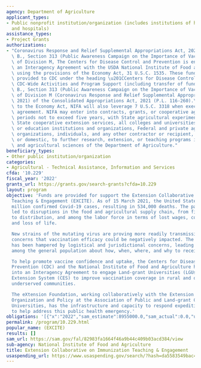 ```yaml
---
agency: Department of Agriculture
applicant_types:
- Public nonprofit institution/organization (includes institutions of higher education
  and hospitals)
assistance_types:
- Project Grants
authorizations:
- "Coronavirus Response and Relief Supplemental Appropriations Act, 2021, Subtitle\
  \ B., Section 313 (Public Awareness Campaign on the Importance of Vaccinations)\
  \ of Division M, The Centers for Disease Control and Prevention is entering into\
  \ an Interagency Agreement with the USDA National Institute of Food and Agriculture\
  \ using the provisions of the Economy Act, 31 U.S.C. 1535. These funds were originally\
  \ provided to CDC under the heading \u201CCenters for Disease Control and Prevention\
  \ CDC-Wide Activities and Program Support (including transfer of funds)\u201D Subtitle\
  \ B., Section 313 (Public Awareness Campaign on the Importance of Vaccinations)\
  \ of Division M (Coronavirus Response and Relief Supplemental Appropriations Act,\
  \ 2021) of the Consolidated Appropriations Act, 2021 (P.L. 116-260).\n\nIn addition\
  \ to the Economy Act, NIFA will also leverage 7 U.S.C. 3318 when executing this\
  \ agreement. NIFA may enter into contracts, grants, or cooperative agreements, for\
  \ periods not to exceed five years, with State agricultural experiment stations,\
  \ State cooperative extension services, all colleges and universities, other research\
  \ or education institutions and organizations, Federal and private agencies and\
  \ organizations, individuals, and any other contractor or recipient, either foreign\
  \ or domestic, to further research, extension, or teaching programs in the food\
  \ and agricultural sciences of the Department of Agriculture."
beneficiary_types:
- Other public institution/organization
categories:
- Agricultural - Technical Assistance, Information and Services
cfda: '10.229'
fiscal_year: '2022'
grants_url: https://grants.gov/search-grants?cfda=10.229
layout: program
objective: 'Funds are provided for support the Extension Collaborative on Immunization
  Teaching & Engagement (EXCITE). As of 15 March 2021, the United States has 29.5
  million confirmed Covid-19 cases, resulting in 534,000 deaths. The pandemic has
  led to disruptions in the food and agricultural supply chain, from field to production
  to distribution, and among the labor force in terms of lost wages, compromised health,
  and loss of life.

  New strains of the mutating virus are proving more readily transmissible and heightening
  concerns that vaccination efficacy could be negatively impacted. The vaccine rollout
  has been hampered by logistical and jurisdictional concerns, leading to confusion
  among the general population about how, when, where, and why to receive the vaccination.

  To help promote vaccine confidence and uptake, the Centers for Disease Control and
  Prevention (CDC) and the National Institute of Food and Agriculture have entered
  into an Interagency Agreement to engage Land-grant Universities (LGUs) and the Cooperative
  Extension System (CES) to improve vaccination coverage in rural and other medically
  underserved communities.

  The eXtension Foundation, working collaboratively with the Extension Committee on
  Organization and Policy at the Association of Public and Land-grant Colleges and
  Universities, has the infrastructure and capacity to respond expeditiously and effectively
  to help address this public health emergency.'
obligations: '[{"x":"2022","sam_estimate":8955000.0,"sam_actual":0.0,"usa_spending_actual":7552500.0},{"x":"2023","sam_estimate":0.0,"sam_actual":0.0,"usa_spending_actual":0.0},{"x":"2024","sam_estimate":0.0,"sam_actual":0.0,"usa_spending_actual":0.0}]'
permalink: /program/10.229.html
popular_name: (EXCITE)
results: []
sam_url: https://sam.gov/fal/82983fa1664f46a9b44c409b03acd384/view
sub-agency: National Institute of Food and Agriculture
title: Extension Collaborative on Immunization Teaching & Engagement
usaspending_url: https://www.usaspending.gov/search/?hash=da5583549bac4177e4e86779b7e379f8
---
```

